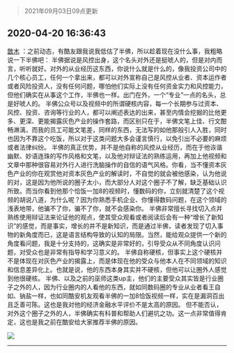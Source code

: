 > 2021年09月03日09点更新
<link rel="stylesheet" href="https://cdn.jsdelivr.net/gh/taotie6/sampleJSON@main/css/photo_show.css">


 ## 2020-04-20 16:36:43 

 [㪚木](https://www.coolapk.com/feed/18202858?shareKey=OTdmYjBmNjY1YWE1NjEzMTc1NGM~) ：之前动态，有酷友跟我说我低估了半佛，所以趁着现在没什么事，我粗略说一下半佛吧：
半佛据说是风控出身，这个名头对外还是挺唬人的，但是对内而言，听听就好。对外的从业经历这东西，你说什么就是什么的，像我投资公司中的几个核心员工，任何一个拿出来<!--break-->，都可以对外宣称自己是风控从业者、资本运作者或者风险投资人，没有任何问题，哪怕他们实际上没有任何资金实力和风控能力，但他们确实在从事这个工作，半佛也一样。出门在外，一个“专业”一点的名头，总是好唬人的。
半佛公众号以及视频中的所谓硬核内容，每一个长期参与过资本、风控、投资、咨询等行业的人，都可以阐述表达的出来，甚至内情会挖掘的比他更多、更深、更能揭露灰色产业的操作套路，而区别只在于，半佛文笔上佳、行文酣畅淋漓，而我的员工可能文笔差，同样的东西，无法写的如他那般引人入胜，同时也因为不靠这个吃饭，所以对于这类问题大多会谨言慎行，以免引出不必要的麻烦或者法律纠纷。
半佛的真正优势，并不是他自称的风控从业经历，而在于他诙谐幽默、妙语连珠的写作风格和文笔，以及他对辩证法的熟练运用，再加上他视频和文章中那种很容易对外行人进行洗脑操作的自信的语气风格。你看，当不懂资本灰色产业的你在观赏他对资本灰色产业的解读时，不自觉的就会被他感染，认为他说的对，这是因为他所说的圈子太小，而大部分人对这个圈子不了解，缺乏基础认识所致。而当你看到他那个恰饭一加8的视频时，懂数码的你，立刻就清楚了这个视频的胡说八道，为什么呢？因为你熟悉手机企业、你懂得数码问题，在这个领域的浅表地带，他骗不了你，骗不了你，就不会感染你。
半佛非常擅长寻找切入点并熟练使用辩证法来论证他的观点，使其受众观看或者阅读后会有一种“增长了新知识”的感觉，而是事实，增长的并不是新知识，而是通过半佛，读者发现了切入事物的新角度而已，这是语言结构导致的认知的局限。当然，能给观众提供一个新的角度看问题，我是十分支持的，这确实是非常好的，引导受众从不同角度认识问题，对受众也是非常有指导和学习意义的。
半佛自称硬核，但事实上这个硬核并不是体现在对灰色产业的揭露上，而是体现在他的受众与他本人在不同领域的知识和信息差异化上。也就是说，他的东西本身其实并不硬核，但他可以让圈外人感觉到他很硬核。
半佛、以及之前的巫师这类up主，他们的主要受众其实皆是行业圈子之外的人，因为行业圈内的人看他的东西，就如同数码圈的专业从业者看王自如、钠盐一样，也如同酷安机友观看半佛的一加8恰饭视频一样，实在是漏洞百出且乏善可陈。这也是我对他的经济金融水平评价不是太高的原因。
但不能否认，对外这个圈子之外的人，半佛确实有科普和帮助人们避坑之功。这一点非常值得肯定，这也是我之前在酷安给大家推荐半佛的原因。 

<div class="album">
<img class="img-item" src="http://image.coolapk.com/feed/2020/0420/16/1081091_36451065_1802_1573@1080x1433.jpeg" />
</div>

 ------- 

